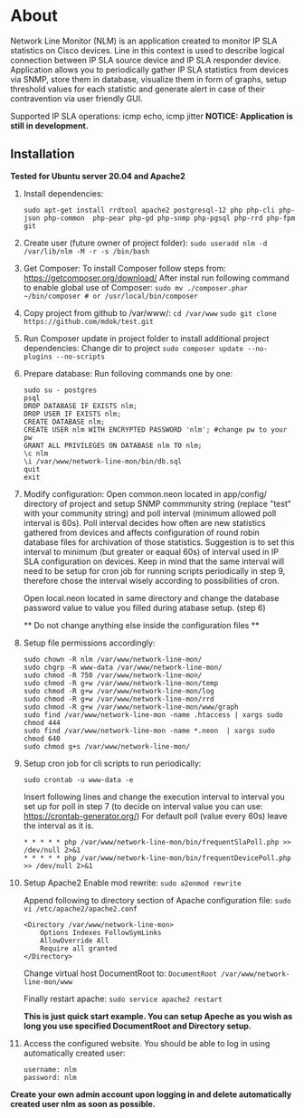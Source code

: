 About
=================
 Network Line Monitor (NLM) is an application created to monitor IP SLA statistics on Cisco devices. Line in this context is used to describe logical connection between IP SLA source device and IP SLA responder device. Application allows you to periodically gather IP SLA statistics from devices via SNMP, store them in database, visualize them in form of graphs, setup threshold values for each statistic and generate alert in case of their contravention via user friendly GUI.

Supported IP SLA operations: icmp echo, icmp jitter
**NOTICE: Application is still in development.**


Installation
------------
**Tested for Ubuntu server 20.04 and Apache2**

1. Install dependencies:
	```
	sudo apt-get install rrdtool apache2 postgresql-12 php php-cli php-json php-common  php-pear php-gd php-snmp php-pgsql php-rrd php-fpm git
	```

2. Create user (future owner of project folder):
	`sudo useradd nlm -d /var/lib/nlm -M -r -s /bin/bash`

3. Get Composer:
	To install Composer follow steps from: https://getcomposer.org/download/ 
	After instal run following command to enable global use of Composer:
	`sudo mv ./composer.phar ~/bin/composer # or /usr/local/bin/composer`

4. Copy project from github to /var/www/:
	`cd /var/www`
	`sudo git clone https://github.com/mdok/test.git`

5. Run Composer update in project folder to install additional project dependencies:
	Change dir to project
	`sudo composer update --no-plugins --no-scripts`

6. Prepare database:
	Run folloving commands one by one:
	```
	sudo su - postgres
	psql 
	DROP DATABASE IF EXISTS nlm;
	DROP USER IF EXISTS nlm;
	CREATE DATABASE nlm;
	CREATE USER nlm WITH ENCRYPTED PASSWORD 'nlm'; #change pw to your pw	
	GRANT ALL PRIVILEGES ON DATABASE nlm TO nlm;
	\c nlm
	\i /var/www/network-line-mon/bin/db.sql
	quit
	exit
	```


7. Modify configuration:
	Open common.neon located in app/config/ directory of project and setup SNMP commmunity string (replace "test" with your community string) and poll interval (minimum allowed poll interval is 60s). Poll interval decides how often are new statistics gathered from devices and affects configuration of round robin database files for archivation of those statistics. Suggestion is to set this interval to minimum (but greater or eaqual 60s) of interval used in IP SLA configuration on devices.
	Keep in mind that the same interval will need to be setup for cron job for running scripts periodically in step 9, therefore chose the interval wisely according to possibilities of cron.

	Open local.neon located in same directory and change the database password value to value you filled during atabase setup. (step 6)

	** Do not change anything else inside the configuration files **
	

8. Setup file permissions accordingly:
	```
 	sudo chown -R nlm /var/www/network-line-mon/
 	sudo chgrp -R www-data /var/www/network-line-mon/
	sudo chmod -R 750 /var/www/network-line-mon/
	sudo chmod -R g+w /var/www/network-line-mon/temp
	sudo chmod -R g+w /var/www/network-line-mon/log
	sudo chmod -R g+w /var/www/network-line-mon/rrd
	sudo chmod -R g+w /var/www/network-line-mon/www/graph
	sudo find /var/www/network-line-mon -name .htaccess | xargs sudo chmod 444
	sudo find /var/www/network-line-mon -name *.neon  | xargs sudo chmod 640
	sudo chmod g+s /var/www/network-line-mon/
	```

9. Setup cron job for cli scripts to run periodically:
	
	`sudo crontab -u www-data -e`
	
	Insert following lines and change the execution interval to interval you set up for poll in step 7 (to decide on interval value you can use: https://crontab-generator.org/)
	For default poll (value every 60s) leave the interval as it is.
	```
	* * * * * php /var/www/network-line-mon/bin/frequentSlaPoll.php >> /dev/null 2>&1
	* * * * * php /var/www/network-line-mon/bin/frequentDevicePoll.php >> /dev/null 2>&1
	```

10. Setup Apache2
	Enable mod rewrite:
	`sudo a2enmod rewrite`
	
	Append following to directory section of Apache configuration file:
	`sudo vi /etc/apache2/apache2.conf`
	```
	<Directory /var/www/network-line-mon>
        Options Indexes FollowSymLinks
        AllowOverride All
        Require all granted
	</Directory>
	```

	Change virtual host DocumentRoot to:
	`DocumentRoot /var/www/network-line-mon/www`

	Finally restart apache:
	`sudo service apache2 restart`

	**This is just quick start example. You can setup Apeche as you wish as long you use specified DocumentRoot and Directory setup.**

11. Access the configured website. You should be able to log in using automatically created user:
	```
	username: nlm
	password: nlm
	```

**Create your own admin account upon logging in and delete automatically created user nlm as soon as possible.**

